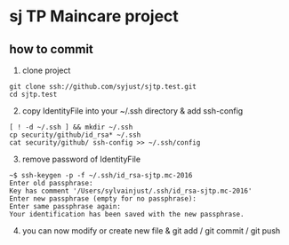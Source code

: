 # sj TP Maincare project

## how to commit

1. clone project
```
git clone ssh://github.com/syjust/sjtp.test.git
cd sjtp.test
```
2. copy IdentityFile into your ~/.ssh directory & add ssh-config
```
[ ! -d ~/.ssh ] && mkdir ~/.ssh
cp security/github/id_rsa* ~/.ssh
cat security/github/ ssh-config >> ~/.ssh/config
```
3. remove password of IdentityFile
```
~$ ssh-keygen -p -f ~/.ssh/id_rsa-sjtp.mc-2016
Enter old passphrase:
Key has comment '/Users/sylvainjust/.ssh/id_rsa-sjtp.mc-2016'
Enter new passphrase (empty for no passphrase):
Enter same passphrase again:
Your identification has been saved with the new passphrase.
```
4. you can now modify or create new file & git add / git commit / git push
